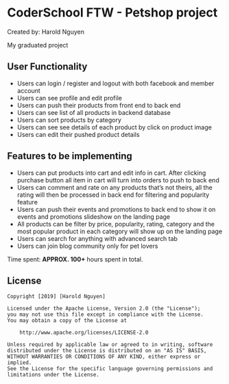 # CoderSchool FTW - Petshop project

Created by: Harold Nguyen
  
My graduated project


## User Functionality

*  Users can login / register and logout with both facebook and member account
*  Users can see profile and edit profile
*  Users can push their products from front end to back end
*  Users can see list of all products in backend database
*  Users can sort products by category
*  Users can see see details of each product by click on product image
*  Users can edit their pushed product details


## Features to be implementing

*  Users can put products into cart and edit info in cart. After clicking purchase button all item in cart will turn into orders to push to back end
*  Users can comment and rate on any products that’s not theirs, all the rating will then be processed in back end for filtering and popularity feature
*  Users can push their events and promotions to back end to show it on events and promotions slideshow on the landing page
*  All products can be filter by price, popularity, rating, category and the most popular product in each category will show up on the landing page
*  Users can search for anything with advanced search tab
*  Users can join blog community only for pet lovers


Time spent: **APPROX. 100+** hours spent in total.


## License

    Copyright [2019] [Harold Nguyen]

    Licensed under the Apache License, Version 2.0 (the "License");
    you may not use this file except in compliance with the License.
    You may obtain a copy of the License at

        http://www.apache.org/licenses/LICENSE-2.0

    Unless required by applicable law or agreed to in writing, software
    distributed under the License is distributed on an "AS IS" BASIS,
    WITHOUT WARRANTIES OR CONDITIONS OF ANY KIND, either express or implied.
    See the License for the specific language governing permissions and
    limitations under the License.
